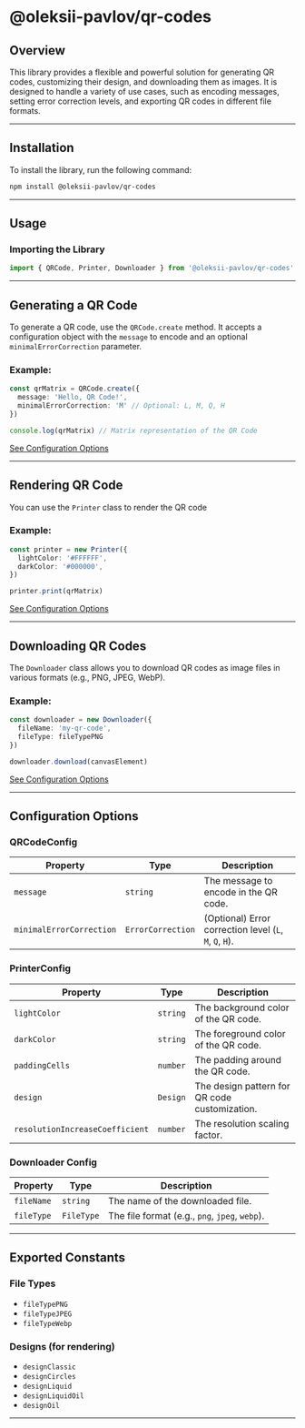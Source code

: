 # @oleksii-pavlov/qr-codes

## Overview
This library provides a flexible and powerful solution for generating QR codes, customizing their design, and downloading them as images. It is designed to handle a variety of use cases, such as encoding messages, setting error correction levels, and exporting QR codes in different file formats.

---

## Installation
To install the library, run the following command:

```bash
npm install @oleksii-pavlov/qr-codes
```

---

## Usage

### Importing the Library
```typescript
import { QRCode, Printer, Downloader } from '@oleksii-pavlov/qr-codes'
```

---

## Generating a QR Code
To generate a QR code, use the `QRCode.create` method. It accepts a configuration object with the `message` to encode and an optional `minimalErrorCorrection` parameter.

### Example:
```typescript
const qrMatrix = QRCode.create({
  message: 'Hello, QR Code!',
  minimalErrorCorrection: 'M' // Optional: L, M, Q, H
})

console.log(qrMatrix) // Matrix representation of the QR Code
```

[See Configuration Options](#configuration-options)

---

## Rendering QR Code
You can use the `Printer` class to render the QR code

### Example:
```typescript
const printer = new Printer({
  lightColor: '#FFFFFF',
  darkColor: '#000000',
})

printer.print(qrMatrix)
```

[See Configuration Options](#configuration-options)

---

## Downloading QR Codes
The `Downloader` class allows you to download QR codes as image files in various formats (e.g., PNG, JPEG, WebP).

### Example:
```typescript
const downloader = new Downloader({
  fileName: 'my-qr-code',
  fileType: fileTypePNG
})

downloader.download(canvasElement)
```

[See Configuration Options](#configuration-options)

---

## Configuration Options

### QRCodeConfig
| Property               | Type                | Description                                   |
|------------------------|---------------------|-----------------------------------------------|
| `message`              | `string`           | The message to encode in the QR code.         |
| `minimalErrorCorrection` | `ErrorCorrection` | (Optional) Error correction level (`L`, `M`, `Q`, `H`). |

### PrinterConfig
| Property                     | Type      | Description                                      |
|------------------------------|-----------|--------------------------------------------------|
| `lightColor`                 | `string`  | The background color of the QR code.            |
| `darkColor`                  | `string`  | The foreground color of the QR code.            |
| `paddingCells`               | `number`  | The padding around the QR code.                 |
| `design`                     | `Design`  | The design pattern for QR code customization.    |
| `resolutionIncreaseCoefficient` | `number` | The resolution scaling factor.                  |

### Downloader Config
| Property      | Type      | Description                                  |
|---------------|-----------|----------------------------------------------|
| `fileName`    | `string`  | The name of the downloaded file.             |
| `fileType`    | `FileType`| The file format (e.g., `png`, `jpeg`, `webp`).|

---

## Exported Constants

### File Types
- `fileTypePNG`
- `fileTypeJPEG`
- `fileTypeWebp`

### Designs (for rendering)
- `designClassic`
- `designCircles`
- `designLiquid`
- `designLiquidOil`
- `designOil`

---
